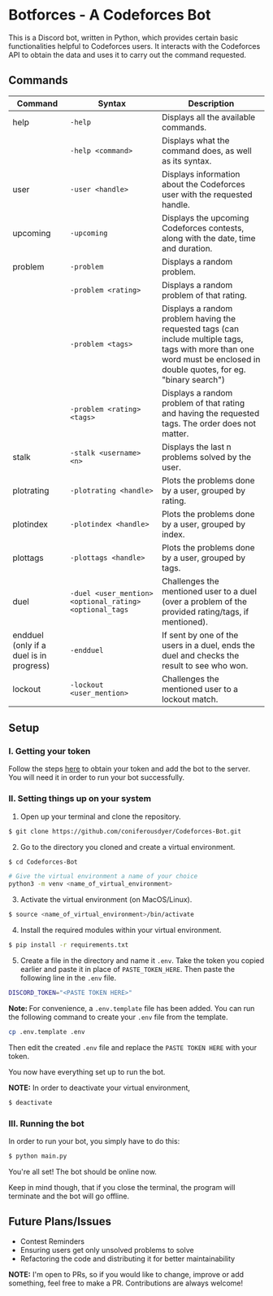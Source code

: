 # Botforces - A Codeforces Bot

This is a Discord bot, written in Python, which provides certain basic functionalities helpful to Codeforces users. It interacts with the Codeforces API to obtain the data and uses it to carry out the command requested.

## Commands

|Command|Syntax|Description|
|-------|------|-----------|
|help|`-help`|Displays all the available commands.|
||`-help <command>`|Displays what the command does, as well as its syntax.
user|`-user <handle>`|Displays information about the Codeforces user with the requested handle.
|upcoming|`-upcoming`|Displays the upcoming Codeforces contests, along with the date, time and duration.
|problem|`-problem`|Displays a random problem.
||`-problem <rating>`|Displays a random problem of that rating.
||`-problem <tags>`|Displays a random problem having the requested tags (can include multiple tags, tags with more than one word must be enclosed in double quotes, for eg. "binary search")
||`-problem <rating> <tags>`|Displays a random problem of that rating and having the requested tags. The order does not matter.
|stalk|`-stalk <username> <n>`|Displays the last n problems solved by the user.
|plotrating|`-plotrating <handle>`|Plots the problems done by a user, grouped by rating.
|plotindex|`-plotindex <handle>`|Plots the problems done by a user, grouped by index.
|plottags|`-plottags <handle>`|Plots the problems done by a user, grouped by tags.
|duel|`-duel <user_mention> <optional_rating> <optional_tags`|Challenges the mentioned user to a duel (over a problem of the provided rating/tags, if mentioned).
|endduel (only if a duel is in progress)|`-endduel`|If sent by one of the users in a duel, ends the duel and checks the result to see who won.
|lockout|`-lockout <user_mention>`|Challenges the mentioned user to a lockout match.

## Setup

### I. Getting your token

Follow the steps <a href="https://github.com/reactiflux/discord-irc/wiki/Creating-a-discord-bot-&-getting-a-token">here</a> to obtain your token and add the bot to the server. You will need it in order to run your bot successfully.

### II. Setting things up on your system

1. Open up your terminal and clone the repository.

```bash
$ git clone https://github.com/coniferousdyer/Codeforces-Bot.git
```

2. Go to the directory you cloned and create a virtual environment.

```bash
$ cd Codeforces-Bot

# Give the virtual environment a name of your choice
python3 -m venv <name_of_virtual_environment>
```

3. Activate the virtual environment (on MacOS/Linux).

```bash
$ source <name_of_virtual_environment>/bin/activate
```

4. Install the required modules within your virtual environment.

```bash
$ pip install -r requirements.txt
```

5. Create a file in the directory and name it `.env`. Take the token you copied earlier and paste it in place of `PASTE_TOKEN_HERE`. Then paste the following line in the `.env` file.

```bash
DISCORD_TOKEN="<PASTE TOKEN HERE>"
```

<b>Note: </b>For convenience, a `.env.template` file has been added. You can run the following command to create your `.env` file from the template.
```bash
cp .env.template .env
```
Then edit the created `.env` file and replace the `PASTE TOKEN HERE` with your token.

You now have everything set up to run the bot.

<b>NOTE:</b> In order to deactivate your virtual environment,

```bash
$ deactivate
```

### III. Running the bot

In order to run your bot, you simply have to do this:

```bash
$ python main.py
```

You're all set! The bot should be online now. 

Keep in mind though, that if you close the terminal, the program will terminate and the bot will go offline.

## Future Plans/Issues

* Contest Reminders
* Ensuring users get only unsolved problems to solve
* Refactoring the code and distributing it for better maintainability

<b>NOTE:</b> I'm open to PRs, so if you would like to change, improve or add something, feel free to make a PR. Contributions are always welcome!


